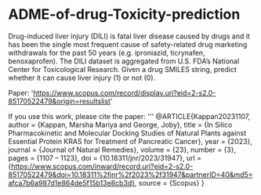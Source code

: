 # ADME-of-drug-Toxicity-prediction
Drug-induced liver injury (DILI) is fatal liver disease caused by drugs and it has been the single most frequent cause of safety-related drug marketing withdrawals for the past 50 years (e.g. iproniazid, ticrynafen, benoxaprofen). The DILI dataset is aggregated from U.S. FDA’s National Center for Toxicological Research. Given a drug SMILES string, predict whether it can cause liver injury (1) or not (0).

Paper: 'https://www.scopus.com/record/display.uri?eid=2-s2.0-85170522479&origin=resultslist'

If you use this work, please cite the paper:
'''
@ARTICLE{Kappan20231107,
	author = {Kappan, Marsha Mariya and George, Joby},
	title = {In Silico Pharmacokinetic and Molecular Docking Studies of Natural Plants against Essential Protein KRAS for Treatment of Pancreatic Cancer},
	year = {2023},
	journal = {Journal of Natural Remedies},
	volume = {23},
	number = {3},
	pages = {1107 – 1123},
	doi = {10.18311/jnr/2023/31947},
	url = {https://www.scopus.com/inward/record.uri?eid=2-s2.0-85170522479&doi=10.18311%2fjnr%2f2023%2f31947&partnerID=40&md5=afca7b6a987d1e864de5f15b13e8cb3d},
	source = {Scopus}
}
